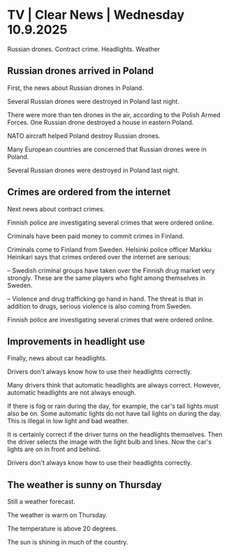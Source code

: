 # TV | Clear News | Wednesday 10.9.2025

Russian drones. Contract crime. Headlights. Weather

## Russian drones arrived in Poland

First, the news about Russian drones in Poland.

Several Russian drones were destroyed in Poland last night.

There were more than ten drones in the air, according to the Polish Armed Forces. One Russian drone destroyed a house in eastern Poland.

NATO aircraft helped Poland destroy Russian drones.

Many European countries are concerned that Russian drones were in Poland.

Several Russian drones were destroyed in Poland last night.

## Crimes are ordered from the internet

Next news about contract crimes.

Finnish police are investigating several crimes that were ordered online.

Criminals have been paid money to commit crimes in Finland.

Criminals come to Finland from Sweden. Helsinki police officer Markku Heinikari says that crimes ordered over the internet are serious:

– Swedish criminal groups have taken over the Finnish drug market very strongly. These are the same players who fight among themselves in Sweden.

– Violence and drug trafficking go hand in hand. The threat is that in addition to drugs, serious violence is also coming from Sweden.

Finnish police are investigating several crimes that were ordered online.

## Improvements in headlight use

Finally, news about car headlights.

Drivers don't always know how to use their headlights correctly.

Many drivers think that automatic headlights are always correct. However, automatic headlights are not always enough.

If there is fog or rain during the day, for example, the car's tail lights must also be on. Some automatic lights do not have tail lights on during the day. This is illegal in low light and bad weather.

It is certainly correct if the driver turns on the headlights themselves. Then the driver selects the image with the light bulb and lines. Now the car's lights are on in front and behind.

Drivers don't always know how to use their headlights correctly.

## The weather is sunny on Thursday

Still a weather forecast.

The weather is warm on Thursday.

The temperature is above 20 degrees.

The sun is shining in much of the country.
